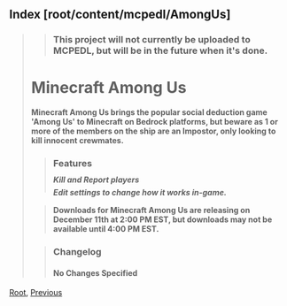 ## Index [root/content/mcpedl/AmongUs]
> > ### This project will not currently be uploaded to MCPEDL, but will be in the future when it's done.
> 
> # Minecraft Among Us
> #### Minecraft Among Us brings the popular social deduction game 'Among Us' to Minecraft on Bedrock platforms, but beware as 1 or more of the members on the ship are an Impostor, only looking to kill innocent crewmates.
> > ### Features
> > ##### Kill and Report players
> > ##### Edit settings to change how it works in-game.
>
>
> > #### Downloads for Minecraft Among Us are releasing on December 11th at 2:00 PM EST, but downloads may not be available until 4:00 PM EST.
>
> > ### Changelog
> > #### No Changes Specified

[Root](/), [Previous](.././)
<head><style>blockquote>* h5 { line-height:0!important } body { background:var(--url,black)!important; background-repeat: no-repeat!important; background-size:cover!important; background-position-x:center!important; --url:url(./upload/amongus_0.png); } </style></head>
